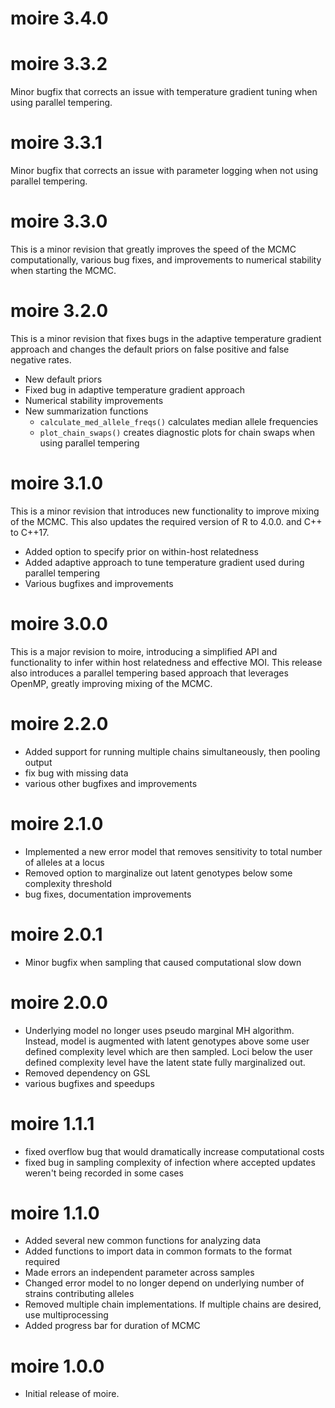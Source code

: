 # moire 3.4.0

# moire 3.3.2
Minor bugfix that corrects an issue with temperature gradient tuning when using parallel tempering.

# moire 3.3.1
Minor bugfix that corrects an issue with parameter logging when not using parallel tempering.

# moire 3.3.0
This is a minor revision that greatly improves the speed of the MCMC computationally, various bug fixes, and improvements to numerical stability when starting the MCMC.


# moire 3.2.0
This is a minor revision that fixes bugs in the adaptive temperature gradient approach and changes the default priors on false positive and false negative rates.

- New default priors
- Fixed bug in adaptive temperature gradient approach
- Numerical stability improvements
- New summarization functions   
    - `calculate_med_allele_freqs()` calculates median allele frequencies
    - `plot_chain_swaps()` creates diagnostic plots for chain swaps when using parallel tempering

# moire 3.1.0
This is a minor revision that introduces new functionality to improve mixing of the MCMC. This also updates the required version of R to 4.0.0. and C++ to C++17.

- Added option to specify prior on within-host relatedness
- Added adaptive approach to tune temperature gradient used during parallel tempering
- Various bugfixes and improvements

# moire 3.0.0
This is a major revision to moire, introducing a simplified API and functionality to infer within host relatedness and effective MOI. This release also introduces a parallel tempering based approach that leverages OpenMP, greatly improving mixing of the MCMC.

# moire 2.2.0
- Added support for running multiple chains simultaneously, then pooling output
- fix bug with missing data
- various other bugfixes and improvements

# moire 2.1.0
- Implemented a new error model that removes sensitivity to total number of alleles at a locus
- Removed option to marginalize out latent genotypes below some complexity threshold
- bug fixes, documentation improvements

# moire 2.0.1
- Minor bugfix when sampling that caused computational slow down

# moire 2.0.0
- Underlying model no longer uses pseudo marginal MH algorithm. Instead, model is augmented with latent genotypes above some user defined complexity level which are then sampled. Loci below the user defined complexity level have the latent state fully marginalized out.
- Removed dependency on GSL
- various bugfixes and speedups

# moire 1.1.1

- fixed overflow bug that would dramatically increase computational costs
- fixed bug in sampling complexity of infection where accepted updates weren't being recorded in some cases

# moire 1.1.0

- Added several new common functions for analyzing data
- Added functions to import data in common formats to the format required
- Made errors an independent parameter across samples
- Changed error model to no longer depend on underlying number of strains contributing alleles
- Removed multiple chain implementations. If multiple chains are desired, use multiprocessing
- Added progress bar for duration of MCMC

# moire 1.0.0

- Initial release of moire.
